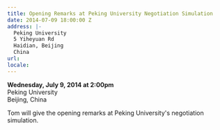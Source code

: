 ```yaml
---
title: Opening Remarks at Peking University Negotiation Simulation
date: 2014-07-09 18:00:00 Z
address: |-
  Peking University
  5 Yiheyuan Rd
  Haidian, Beijing
  China
url: 
locale: 
---
```


**Wednesday, July 9, 2014 at 2:00pm**  
Peking University  
Beijing, China  

Tom will give the opening remarks at Peking University's negotiation simulation.
